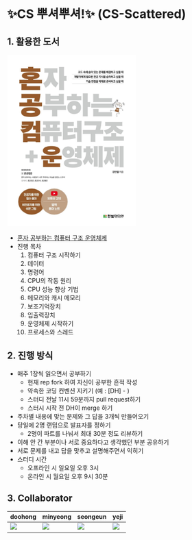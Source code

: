 # ✨CS 뿌셔뿌셔!✨ (CS-Scattered)
## 1. 활용한 도서
<img src="image.png" width="300" height="400"/>  
<br>  

- [혼자 공부하는 컴퓨터 구조 운영체제](https://hongong.hanbit.co.kr/%EC%BB%B4%ED%93%A8%ED%84%B0-%EA%B5%AC%EC%A1%B0-%EC%9A%B4%EC%98%81%EC%B2%B4%EC%A0%9C/)
- 진행 목차
  1. 컴퓨터 구조 시작하기
  2. 데이터
  3. 명령어
  4. CPU의 작동 원리
  5. CPU 성능 향상 기법
  6. 메모리와 캐시 메모리
  7. 보조기억장치
  8. 입출력장치
  9. 운영체제 시작하기
  10. 프로세스와 스레드

## 2. 진행 방식
- 매주 1장씩 읽으면서 공부하기 
  - 현재 rep fork 하여 자신이 공부한 흔적 작성
  - 약속한 코딩 컨벤션 지키기 (예 : [DH] - )
  - 스터디 전날 11시 59분까지 pull request하기
  - 스터시 시작 전 DH이 merge 하기
- 주차별 내용에 맞는 문제와 그 답을 3개씩 만들어오기
- 당일에 2명 랜덤으로 발표자를 정하기
  - 2명이 파트를 나눠서 최대 30분 정도 리뷰하기
- 이해 안 간 부분이나 서로 중요하다고 생각했던 부분 공유하기
- 서로 문제를 내고 답을 맞추고 설명해주면서 익히기
- 스터디 시간
  - 오프라인 시 일요일 오후 3시
  - 온라인 시 월요일 오후 9시 30분

## 3. Collaborator
| doohong | minyeong | seongeun | yeji |
| --- | --- | --- | --- |
| <a href="https://github.com/dhkang"><img src="https://github.com/dhkang.png" width="100"></a> | <a href="https://github.com/minyeong981"><img src="https://github.com/minyeong981.png" width="100"></a> | <a href="https://github.com/KSE0514"><img src="https://github.com/KSE0514.png" width="100"></a> | <a href="https://github.com/Sophia0705"><img src="https://github.com/Sophia0705.png" width="100"></a> |



